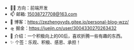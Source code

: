 - 👷‍♂️  方向：前端开发
- 📫 邮箱: 15038727708@163.com
- 🚀 博客：https://zezhengyyds.gitee.io/personal-blog-wzz/
- 🛸 掘金：https://juejin.cn/user/3004330270263432
- 🤳 介绍：一个积极向上的00后，喜欢折腾一些有趣的东西。
- ✨ 个签：乐观、积极、感恩、承担！
